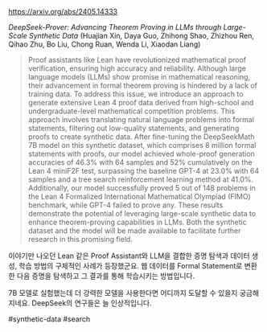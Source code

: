 https://arxiv.org/abs/2405.14333

*DeepSeek-Prover: Advancing Theorem Proving in LLMs through Large-Scale Synthetic Data* (Huajian Xin, Daya Guo, Zhihong Shao, Zhizhou Ren, Qihao Zhu, Bo Liu, Chong Ruan, Wenda Li, Xiaodan Liang)

> Proof assistants like Lean have revolutionized mathematical proof verification, ensuring high accuracy and reliability. Although large language models (LLMs) show promise in mathematical reasoning, their advancement in formal theorem proving is hindered by a lack of training data. To address this issue, we introduce an approach to generate extensive Lean 4 proof data derived from high-school and undergraduate-level mathematical competition problems. This approach involves translating natural language problems into formal statements, filtering out low-quality statements, and generating proofs to create synthetic data. After fine-tuning the DeepSeekMath 7B model on this synthetic dataset, which comprises 8 million formal statements with proofs, our model achieved whole-proof generation accuracies of 46.3% with 64 samples and 52% cumulatively on the Lean 4 miniF2F test, surpassing the baseline GPT-4 at 23.0% with 64 samples and a tree search reinforcement learning method at 41.0%. Additionally, our model successfully proved 5 out of 148 problems in the Lean 4 Formalized International Mathematical Olympiad (FIMO) benchmark, while GPT-4 failed to prove any. These results demonstrate the potential of leveraging large-scale synthetic data to enhance theorem-proving capabilities in LLMs. Both the synthetic dataset and the model will be made available to facilitate further research in this promising field.

이야기만 나오던 Lean 같은 Proof Assistant와 LLM을 결합한 증명 탐색과 데이터 생성, 학습 방법의 구체적인 사례가 등장했군요. 웹 데이터를 Formal Statement로 변환한 다음 증명을 탐색하고 그 결과를 통해 학습시키는 방법입니다.

7B 모델로 실험했는데 더 강력한 모델을 사용한다면 어디까지 도달할 수 있을지 궁금해지네요. DeepSeek의 연구들은 늘 인상적입니다.

#synthetic-data #search 